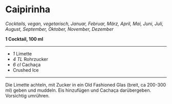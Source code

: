 # Caipirinha

*Cocktails, vegan, vegetarisch, Januar, Februar, März, April, Mai, Juni, Juli, August, September, Oktober, November, Dezember*

**1 Cocktail, 100 ml**

---

- *1* Limette
- *4 TL* Rohrzucker
- *6 cl* Cachaça
- Crushed Ice

---

Die Limette achteln, mit Zucker in ein Old Fashioned Glas (breit, ca 200-300 ml) geben und muddeln. Eis hinzufügen und Cachaça darübergeben. Vorsichtig umrühren.
